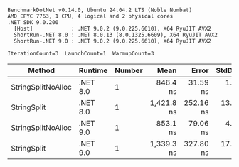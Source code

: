 ```

BenchmarkDotNet v0.14.0, Ubuntu 24.04.2 LTS (Noble Numbat)
AMD EPYC 7763, 1 CPU, 4 logical and 2 physical cores
.NET SDK 9.0.200
  [Host]            : .NET 9.0.2 (9.0.225.6610), X64 RyuJIT AVX2
  ShortRun-.NET 8.0 : .NET 8.0.13 (8.0.1325.6609), X64 RyuJIT AVX2
  ShortRun-.NET 9.0 : .NET 9.0.2 (9.0.225.6610), X64 RyuJIT AVX2

IterationCount=3  LaunchCount=1  WarmupCount=3  

```
| Method             | Runtime  | Number | Mean       | Error     | StdDev   | Min        | Max        | Gen0   | Gen1   | Allocated |
|------------------- |--------- |------- |-----------:|----------:|---------:|-----------:|-----------:|-------:|-------:|----------:|
| StringSplitNoAlloc | .NET 8.0 | 1      |   846.4 ns |  31.59 ns |  1.73 ns |   845.0 ns |   848.3 ns |      - |      - |         - |
| StringSplit        | .NET 8.0 | 1      | 1,421.8 ns | 252.16 ns | 13.82 ns | 1,408.3 ns | 1,435.9 ns | 0.1907 | 0.0019 |    3208 B |
| StringSplitNoAlloc | .NET 9.0 | 1      |   853.1 ns |  79.06 ns |  4.33 ns |   850.5 ns |   858.1 ns |      - |      - |         - |
| StringSplit        | .NET 9.0 | 1      | 1,339.3 ns | 327.80 ns | 17.97 ns | 1,320.8 ns | 1,356.7 ns | 0.1907 | 0.0019 |    3208 B |
